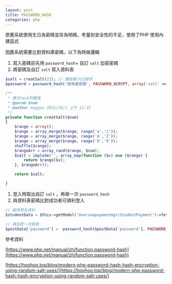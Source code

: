 ```yaml
---
layout: post
title: PASSWORD_HASH
categories: php
---
```



原舊系統使用生日為密碼並存為明碼，考量到安全性的不足，使用了PHP 使用內建函式

因舊系統需要比對資料庫密碼，以下為時做邏輯

1. 寫入密碼前先用  `password_hash`+ 自訂 `salt`  加密密碼 
2. 將密碼及自訂 `salt` 寫入資料表

```php
$salt = creatSalt(22); // 鹽值最少22個字
$password = password_hash('使用者密碼', PASSWORD_BCRYPT, array('salt' => $salt));

/**
 * 建立hash的鹽值
 * @param $num
 * @author maggie 2021/10/1 上午 11:31
 */
private function creatSalt($num)
{
    $range = array();
    $range = array_merge($range, range('a','z'));
    $range = array_merge($range, range('A','Z'));
    $range = array_merge($range, range('0','9'));
    shuffle($range);
    $rangeArr = array_rand($range, $num);
    $salt = implode('', array_map(function ($v) use ($range) {
        return $range[$v];
    }, $rangeArr));

    return $salt;

}
```

1.  登入時取出自訂 `salt` ，再做一次  `password_hash`
2. 與資料表密碼比對成功者可順利登入

```php
// 取得學生資料
$studentData = $this->getModel('Overseapaymentmgr/StudentPayment')->fetchRow(array('email = ?' => $postData['email'], 'os_program_sn = ?' => $programInfo[F_SN]));

// 再加密一次密碼
$postData['password'] =  password_hash($postData['password'], PASSWORD_BCRYPT, array('salt' => $studentData->salt));
```

參考資料

[https://www.php.net/manual/zh/function.password-hash](https://www.php.net/manual/zh/function.password-hash)

[https://hoohoo.top/blog/modern-php-password-hash-hash-encryption-using-random-salt-uses/](https://hoohoo.top/blog/modern-php-password-hash-hash-encryption-using-random-salt-uses/)